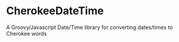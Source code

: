 # CherokeeDateTime
A Groovy/Javascript Date/Time library for converting dates/times to Cherokee words
